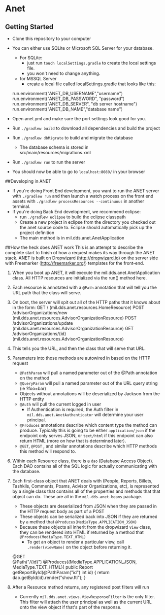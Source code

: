 # Anet

## Getting Started
- Clone this repository to your computer
- You can either use SQLite or Microsoft SQL Server for your database.
	- For SQLite: 
		- just run `touch localSettings.gradle` to create the local settings file.
		- you won't need to change anything.  
	- for MSSQL Server 
		- create a local file called localSettings.gradle that looks like this:

	run.environment("ANET_DB_USERNAME","username")
	run.environment("ANET_DB_PASSWORD", "password")
	run.environment("ANET_DB_SERVER", "db server hostname")
	run.environment("ANET_DB_NAME","database name")

- Open anet.yml and make sure the port settings look good for you.  
- Run `./gradlew build` to download all dependencies and build the project
- Run `./gradlew dbMigrate` to build and migrate the database
  - The database schema is stored in src/main/resources/migrations.xml
- Run `./gradlew run` to run the server
- You should now be able to go to `localhost:8080/` in your browser


##Developing in ANET
- If you're doing Front End development, you want to run the ANET server with `./gradlew run` and then launch a watch process on the front end assets with `./gradlew processResources --continuous` in another terminal. 
- If you're doing Back End development, we recommend eclipse: 
	- run `./gradlew eclipse` to build the eclipse classpath
	- Create a new project in eclipse from the directory you checked out the anet source code to. Eclipse should automatically pick up the project definition
	- The main method is in mil.dds.anet.AnetApplication

##How the heck does ANET work
This is an attempt to describe the complete start to finish of how a request makes its way through the ANET stack. ANET is built on Dropwizard (http://dropwizard.io) on the server side with Freemarker (http://freemarker.org/) templates for the front-end. 

1. When you boot up ANET, it will execute the mil.dds.anet.AnetApplication class.  All HTTP resources are initialized via the run() method here.  
2. Each resource is annotated with a `@Path` annotation that will tell you the URL path that the class will serve.  
3. On boot, the server will spit out all of the HTTP paths that it knows about in the form: 
	GET     / (mil.dds.anet.resources.HomeResource)
	POST    /advisorOrganizations/new (mil.dds.anet.resources.AdvisorOrganizationResource)
	POST    /advisorOrganizations/update (mil.dds.anet.resources.AdvisorOrganizationResource)
	GET     /advisorOrganizations/{id} (mil.dds.anet.resources.AdvisorOrganizationResource)

4. This tells you the URL, and then the class that will serve that URL. 
5. Parameters into those methods are autowired in based on the HTTP request
	- `@PathParam` will pull a named parameter out of the @Path annotation on the method
	- `@QueryParam` will pull a named parameter out of the URL query string (ie ?foo=bar)
	- Objects without annotations will be deserialized by Jackson from the HTTP entity
	- `@Auth` will pull the current logged in user
		- If Authentication is required, the Auth filter in `mil.dds.anet.AnetAuthenticator` will determine your user principal. 
	- `@Produces` annotations describe which content type the method can produce. Typically this is going to be either `application/json` if the endpoint only serves JSON, or `text/html` if this endpoint can also return HTML (more on how that is determined later). 
	- `@GET`, `@POST` , and similar annotations describe which HTTP methods this method will respond to. 
6. Within each Resource class, there is a `dao` (Database Access Object).  Each DAO contains all of the SQL logic for actually communicating with the database.  
7. Each first-class object that ANET deals with (People, Reports, Billets, Tashkils, Comments, Poams, Advisor Organizations, etc),  is represented by a single class that contains all of the properties and methods that that object can do. These are all in the `mil.dds.anet.beans` package. 
	- These objects are deserialized from JSON when they are passed in the HTTP request body as part of a POST
	- These objects can be serialized back into JSON if they are returned by a method that `@Produces(MediaType.APPLICATION_JSON)`
	- Because these objects all inherit from the dropwizard `View` class, they can be rendered into HTML if returned by a method that `@Produces(MediaType.TEXT_HTML)`
		- To get an object to render a particular view, call `.render(viewName)` on the object before returning it.  

	@GET  
	@Path("/{id}") 
	@Produces({MediaType.APPLICATION_JSON, MediaType.TEXT_HTML}) 
	public Report getReportById(@PathParam("id") int id) {
		return dao.getById(id).render("show.ftl"); 
	}

8. After a Resource method returns, any registered post filters will run
	- Currently `mil.dds.anet.views.ViewResponseFilter` is the only filter.  This filter will attach the user principal as well as the current URL onto the view object if that's part of the response. 

